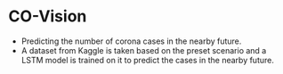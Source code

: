# CO-Vision
- Predicting the number of corona cases in the nearby future.
- A dataset from Kaggle is taken based on the preset scenario and a LSTM model is trained on it to predict the cases in the nearby future.

